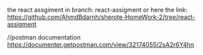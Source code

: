 the react assgiment in branch: react-assigment or here the link: https://github.com/AhmdBdarnh/sherote-HomeWork-2/tree/react-assigment


//postman documentation
https://documenter.getpostman.com/view/32174055/2sA2r6Y4hn
